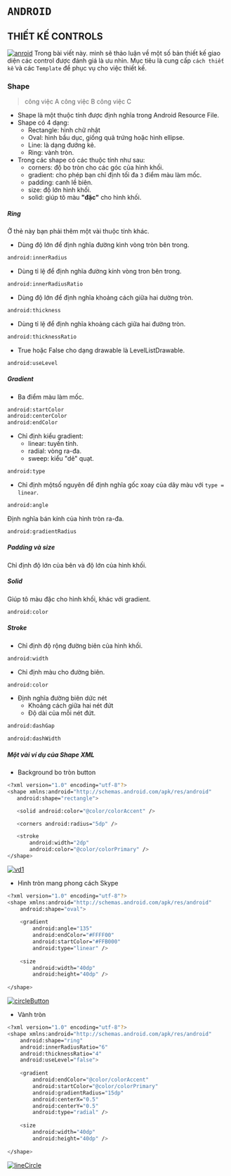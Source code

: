 # `ANDROID`
## THIẾT KẾ CONTROLS
[![anroid](https://jobs.hybrid-technologies.vn/wp-content/uploads/2020/06/andy-sm.png)](https://www.facebook.com/groups/803166693912534)
Trong bài viết này. mình sẽ thảo luận về một số bản thiết kế giao diện các control được đánh giá là ưu nhìn. Mục tiêu là cung cấp `cách thiết kế` và các `Template` để phục vụ cho việc thiết kế.
### Shape

> công việc A
> công việc B
> công việc C

- Shape là một thuộc tính được định nghĩa trong Android Resource File.
- Shape có 4 dạng:
  - Rectangle: hình chữ nhật
  - Oval: hình bầu dục, giống quả trứng hoặc hình ellipse.
  - Line: là dạng đưởng kẻ.
  - Ring: vành tròn.
- Trong các shape có các thuộc tính như sau:
  - corners: độ bo tròn cho các góc của hình khối. 
  - gradient: cho phép bạn chỉ định tối đa `3` điểm màu làm mốc.
  - padding: canh lề biên.
  - size: độ lớn hình khối.
  - solid: giúp tô màu **"đặc"** cho hình khối.
##### Ring

Ở thẻ này bạn phải thêm một vài thuộc tính khác.
- Dùng độ lớn để định nghĩa đường kình vòng tròn bên trong.
``` sh
android:innerRadius 
```
- Dùng tỉ lệ để định nghĩa đường kính vòng tron bên trong.
``` sh
android:innerRadiusRatio 
```
- Dùng độ lớn để định nghĩa khoảng cách giữa hai dường tròn.
``` sh
android:thickness
```
- Dùng tỉ lệ để định nghĩa khoảng cách giữa hai đường tròn.
``` sh
android:thicknessRatio
```
- True hoặc False cho dạng drawable là LevelListDrawable.
``` sh
android:useLevel 
```
##### Gradient

- Ba điểm màu làm mốc.
``` sh
android:startColor
android:centerColor
android:endColor
```
- Chỉ định kiểu gradient:
  - linear: tuyến tính.
  - radial: vòng ra-đa.
  - sweep: kiểu "dẻ" quạt.
``` sh
android:type
```
- Chỉ định mộtsố nguyên để định nghĩa gốc xoay của dãy màu với `type = linear`.
```sh
android:angle
```
Định nghĩa bán kính của hình tròn ra-đa.
```sh
android:gradientRadius
```
##### Padding và size
Chỉ định độ lớn của bên và độ lớn của hình khối.
##### Solid
Giúp tô màu đặc cho hình khối, khác với gradient.
```sh
android:color
```
##### Stroke
- Chỉ định độ rộng đường biên của hình khối.
```sh
android:width
```
- Chỉ định màu cho đường biên.
```sh
android:color
```
- Định nghĩa đường biên dức nét
  - Khoảng cách giữa hai nét đứt
  - Độ dài của mỗi nét đứt.
```sh
android:dashGap
```
```sh
android:dashWidth
```
##### Một vài ví dụ của Shape XML
- Background bo tròn button
 ```sh
<?xml version="1.0" encoding="utf-8"?>
<shape xmlns:android="http://schemas.android.com/apk/res/android"
    android:shape="rectangle">
 
    <solid android:color="@color/colorAccent" />
 
    <corners android:radius="5dp" />
 
    <stroke
        android:width="2dp"
        android:color="@color/colorPrimary" />
</shape>
```
[![vd1](https://i2.wp.com/yellowcodebooks.com/wp-content/uploads/2017/07/screen-shot-2017-07-18-at-05-36-31.png?resize=300%2C378&ssl=1)]()
- Hình tròn mang phong cách Skype

```sh
<?xml version="1.0" encoding="utf-8"?>
<shape xmlns:android="http://schemas.android.com/apk/res/android"
    android:shape="oval">
 
    <gradient
        android:angle="135"
        android:endColor="#FFFF00"
        android:startColor="#FFB000"
        android:type="linear" />
 
    <size
        android:width="40dp"
        android:height="40dp" />
 
</shape>
```
[![circleButton](https://i2.wp.com/yellowcodebooks.com/wp-content/uploads/2017/07/screen-shot-2017-07-18-at-05-49-15.png?resize=300%2C301&ssl=1)]()

- Vành tròn
```sh
<?xml version="1.0" encoding="utf-8"?>
<shape xmlns:android="http://schemas.android.com/apk/res/android"
    android:shape="ring"
    android:innerRadiusRatio="6"
    android:thicknessRatio="4"
    android:useLevel="false">
 
    <gradient
        android:endColor="@color/colorAccent"
        android:startColor="@color/colorPrimary"
        android:gradientRadius="15dp"
        android:centerX="0.5"
        android:centerY="0.5"
        android:type="radial" />
 
    <size
        android:width="40dp"
        android:height="40dp" />
 
</shape>
```
[![lineCircle](https://i0.wp.com/yellowcodebooks.com/wp-content/uploads/2017/07/screen-shot-2017-07-18-at-05-59-52.png?resize=300%2C364&ssl=1)]()
